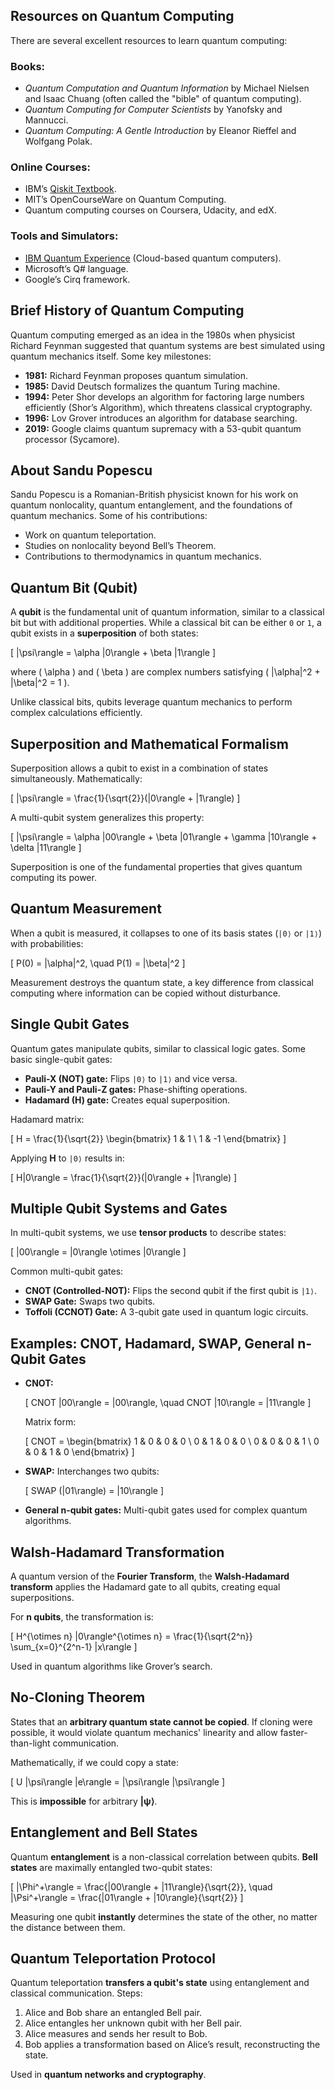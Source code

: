 ## Resources on Quantum Computing
There are several excellent resources to learn quantum computing:

### Books:
- *Quantum Computation and Quantum Information* by Michael Nielsen and Isaac Chuang (often called the "bible" of quantum computing).
- *Quantum Computing for Computer Scientists* by Yanofsky and Mannucci.
- *Quantum Computing: A Gentle Introduction* by Eleanor Rieffel and Wolfgang Polak.

### Online Courses:
- IBM’s [Qiskit Textbook](https://qiskit.org/textbook/).
- MIT’s OpenCourseWare on Quantum Computing.
- Quantum computing courses on Coursera, Udacity, and edX.

### Tools and Simulators:
- [IBM Quantum Experience](https://quantum-computing.ibm.com/) (Cloud-based quantum computers).
- Microsoft’s Q# language.
- Google’s Cirq framework.

## Brief History of Quantum Computing
Quantum computing emerged as an idea in the 1980s when physicist Richard Feynman suggested that quantum systems are best simulated using quantum mechanics itself. Some key milestones:
- **1981:** Richard Feynman proposes quantum simulation.
- **1985:** David Deutsch formalizes the quantum Turing machine.
- **1994:** Peter Shor develops an algorithm for factoring large numbers efficiently (Shor’s Algorithm), which threatens classical cryptography.
- **1996:** Lov Grover introduces an algorithm for database searching.
- **2019:** Google claims quantum supremacy with a 53-qubit quantum processor (Sycamore).

## About Sandu Popescu
Sandu Popescu is a Romanian-British physicist known for his work on quantum nonlocality, quantum entanglement, and the foundations of quantum mechanics. Some of his contributions:
- Work on quantum teleportation.
- Studies on nonlocality beyond Bell’s Theorem.
- Contributions to thermodynamics in quantum mechanics.

## Quantum Bit (Qubit)
A **qubit** is the fundamental unit of quantum information, similar to a classical bit but with additional properties. While a classical bit can be either `0` or `1`, a qubit exists in a **superposition** of both states:

\[ |\psi\rangle = \alpha |0\rangle + \beta |1\rangle \]

where \( \alpha \) and \( \beta \) are complex numbers satisfying \( |\alpha|^2 + |\beta|^2 = 1 \).

Unlike classical bits, qubits leverage quantum mechanics to perform complex calculations efficiently.

## Superposition and Mathematical Formalism
Superposition allows a qubit to exist in a combination of states simultaneously. Mathematically:

\[ |\psi\rangle = \frac{1}{\sqrt{2}}(|0\rangle + |1\rangle) \]

A multi-qubit system generalizes this property:

\[ |\psi\rangle = \alpha |00\rangle + \beta |01\rangle + \gamma |10\rangle + \delta |11\rangle \]

Superposition is one of the fundamental properties that gives quantum computing its power.

## Quantum Measurement
When a qubit is measured, it collapses to one of its basis states (`|0⟩` or `|1⟩`) with probabilities:

\[ P(0) = |\alpha|^2, \quad P(1) = |\beta|^2 \]

Measurement destroys the quantum state, a key difference from classical computing where information can be copied without disturbance.

## Single Qubit Gates
Quantum gates manipulate qubits, similar to classical logic gates. Some basic single-qubit gates:
- **Pauli-X (NOT) gate:** Flips `|0⟩` to `|1⟩` and vice versa.
- **Pauli-Y and Pauli-Z gates:** Phase-shifting operations.
- **Hadamard (H) gate:** Creates equal superposition.

Hadamard matrix:

\[ H = \frac{1}{\sqrt{2}} \begin{bmatrix} 1 & 1 \\ 1 & -1 \end{bmatrix} \]

Applying **H** to `|0⟩` results in:

\[ H|0\rangle = \frac{1}{\sqrt{2}}(|0\rangle + |1\rangle) \]

## Multiple Qubit Systems and Gates
In multi-qubit systems, we use **tensor products** to describe states:

\[ |00\rangle = |0\rangle \otimes |0\rangle \]

Common multi-qubit gates:
- **CNOT (Controlled-NOT):** Flips the second qubit if the first qubit is `|1⟩`.
- **SWAP Gate:** Swaps two qubits.
- **Toffoli (CCNOT) Gate:** A 3-qubit gate used in quantum logic circuits.

## Examples: CNOT, Hadamard, SWAP, General n-Qubit Gates
- **CNOT:**

  \[ CNOT |00\rangle = |00\rangle, \quad CNOT |10\rangle = |11\rangle \]

  Matrix form:

  \[ CNOT = \begin{bmatrix} 1 & 0 & 0 & 0 \\ 0 & 1 & 0 & 0 \\ 0 & 0 & 0 & 1 \\ 0 & 0 & 1 & 0 \end{bmatrix} \]

- **SWAP:** Interchanges two qubits:

  \[ SWAP (|01\rangle) = |10\rangle \]

- **General n-qubit gates:** Multi-qubit gates used for complex quantum algorithms.

## Walsh-Hadamard Transformation
A quantum version of the **Fourier Transform**, the **Walsh-Hadamard transform** applies the Hadamard gate to all qubits, creating equal superpositions.

For **n qubits**, the transformation is:

\[ H^{\otimes n} |0\rangle^{\otimes n} = \frac{1}{\sqrt{2^n}} \sum_{x=0}^{2^n-1} |x\rangle \]

Used in quantum algorithms like Grover’s search.

## No-Cloning Theorem
States that an **arbitrary quantum state cannot be copied**. If cloning were possible, it would violate quantum mechanics' linearity and allow faster-than-light communication.

Mathematically, if we could copy a state:

\[ U |\psi\rangle |e\rangle = |\psi\rangle |\psi\rangle \]

This is **impossible** for arbitrary **|ψ⟩**.

## Entanglement and Bell States
Quantum **entanglement** is a non-classical correlation between qubits. **Bell states** are maximally entangled two-qubit states:

\[ |\Phi^+\rangle = \frac{|00\rangle + |11\rangle}{\sqrt{2}}, \quad |\Psi^+\rangle = \frac{|01\rangle + |10\rangle}{\sqrt{2}} \]

Measuring one qubit **instantly** determines the state of the other, no matter the distance between them.

## Quantum Teleportation Protocol
Quantum teleportation **transfers a qubit's state** using entanglement and classical communication. Steps:
1. Alice and Bob share an entangled Bell pair.
2. Alice entangles her unknown qubit with her Bell pair.
3. Alice measures and sends her result to Bob.
4. Bob applies a transformation based on Alice’s result, reconstructing the state.

Used in **quantum networks and cryptography**.
